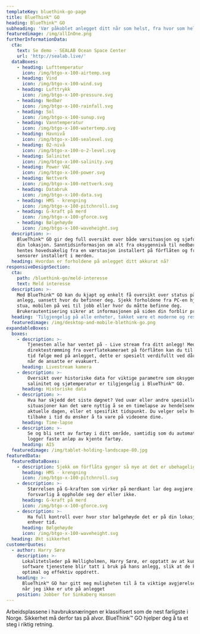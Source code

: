 ```yaml
---
templateKey: bluethink-go-page
title: BlueThink™ GO
heading: BlueThink™ GO
subheading: 'Vær påkoblet anlegget ditt når som helst, fra hvor som helst!'
featuredimage: /img/allInOne.png
furtherInformationData:
  cta:
    text: Se demo - SEALAB Ocean Space Center
    url: 'http://sealab.live/'
  dataBoxes:
    - heading: Lufttemperatur
      icon: /img/btgo-x-100-airtemp.svg
    - heading: Vind
      icon: /img/btgo-x-100-wind.svg
    - heading: Lufttrykk
      icon: /img/btgo-x-100-pressure.svg
    - heading: Nedbør
      icon: /img/btgo-x-100-rainfall.svg
    - heading: Sol
      icon: /img/btgo-x-100-sunup.svg
    - heading: Vanntemperatur
      icon: /img/btgo-x-100-watertemp.svg
    - heading: Havnivå
      icon: /img/btgo-x-100-sealevel.svg
    - heading: 02-nivå
      icon: /img/btgo-x-100-o-2-level.svg
    - heading: Salinitet
      icon: /img/btgo-x-100-salinity.svg
    - heading: Power VAC
      icon: /img/btgo-x-100-power.svg
    - heading: Nettverk
      icon: /img/btgo-x-100-nettverk.svg
    - heading: Databruk
      icon: /img/btgo-x-100-data.svg
    - heading: HMS - krengning
      icon: /img/btgo-x-100-pitchnroll.svg
    - heading: G-kraft på merd
      icon: /img/btgo-x-100-gforce.svg
    - heading: Bølgehøyde
      icon: /img/btgo-x-100-waveheight.svg
  description: >-
    BlueThink™ GO gir deg full oversikt over både værsituasjon og sjøforhold på
    din lokasjon. Sanntidsinformasjon om alt fra oksygennivå til nedbørsmengde
    hentes hovedsakelig fra en værstasjon installert på fôrflåten og fra
    sensorer installert i merden.
  heading: Hvordan er forholdene på anlegget ditt akkurat nå?
responsiveDesignSection:
  cta:
    path: /bluethink-go/meld-interesse
    text: Meld interesse
  description: >-
    Med BlueThink™ GO kan du kjapt og enkelt få oversikt over status på ditt
    anlegg, uansett hvor du befinner deg. Sjekk forholdene fra PC-en hjemme i
    stua, mobilen på vei til jobb eller hvor du måtte befinne deg.
    Brukerautentisering sikrer at informasjonen på siden din forblir privat.
  heading: 'Tilgjengelig på alle enheter, takket være et moderne og responsivt design'
  featuredimage: /img/desktop-and-mobile-blethink-go.png
expandableBoxes:
  boxes:
    - description: >-
        Tjenesten alle har ventet på - Live stream fra ditt anlegg! Med
        direktestrømming fra overflatekameraet på fôrflåten kan du til enhver
        tid følge med på anlegget, dette er spesielt verdifullt ved dårlig vær
        når de ansatte er evakuert.
      heading: Livestream kamera
    - description: >-
        Oversikt over historiske data for viktige parametre som oksygennivå,
        salinitet og sjøtemperatur er tilgjengelig i BlueThink™ GO.
      heading: Historiske data
    - description: >-
        Hva har skjedd det siste døgnet? Ved uvær eller andre spesielle
        situasjoner kan det være nyttig å se en timelapse av hendelsene fra den
        aktuelle dagen, eller et spesifikt tidspunkt. Du velger selv hvor langt
        tilbake i tid du ønsker å ta vare på videoene dine.
      heading: Time-lapse
    - description: >-
        Se og bli sett av fartøy i ditt område, samtidig som du automatisk
        logger faste anløp av kjente fartøy.
      heading: AIS
  featuredimage: /img/tablet-holding-landscape-80.jpg
featuredData:
  featuredDataBoxes:
    - description: Sjekk om fôrflåta gynger så mye at det er ubehagelig å jobbe derfra.
      heading: HMS - krengning
      icon: /img/btgo-x-100-pitchnroll.svg
    - description: >-
        Størrelsen på G-kraften som virker på merdkant lar deg avgjøre om det er
        forsvarlig å oppholde seg der eller ikke.
      heading: G-kraft på merd
      icon: /img/btgo-x-100-gforce.svg
    - description: >-
        Ha full kontroll over hvor stor bølgehøyde det er på din lokasjon til
        enhver tid.
      heading: Bølgehøyde
      icon: /img/btgo-x-100-waveheight.svg
  heading: Økt sikkerhet
customerQuotes:
  - author: Harry Sørø
    description: >-
      Lokalitetsleder på Helligholmen, Harry Sørø, er opptatt av at kun de beste
      software tjenestene blir tatt i bruk på hans anlegg, slik at de kan sikre
      optimal og effektiv oppdrett.
    heading: >-
      BlueThink™ GO har gitt meg muligheten til å ta viktige avgjørelser, selv
      når jeg ikke er ute på anlegget
    position: Jobber for Sinkaberg Hansen
---
```


Arbeidsplassene i havbruksnæringen er klassifisert som de nest farligste i Norge. Sikkerhet må derfor tas på alvor. BlueThink™ GO hjelper deg å ta et steg i riktig retning.

